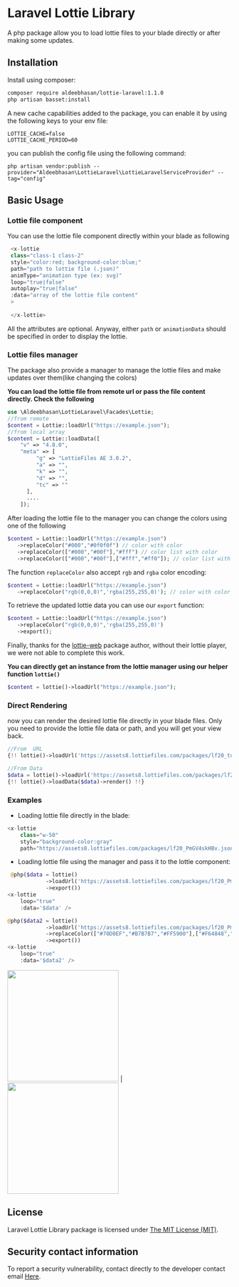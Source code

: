 Laravel Lottie Library
=====
A php package allow you to load lottie files to your blade directly 
or after making some updates. 

Installation
------------

Install using composer:

```bash
composer require aldeebhasan/lottie-laravel:1.1.0
php artisan basset:install
```

A new cache capabilities added to the package, you can enable it by using the following keys to your env file:
```
LOTTIE_CACHE=false
LOTTIE_CACHE_PERIOD=60
```
you can publish the config file using the following command:
```
php artisan vendor:publish --provider="Aldeebhasan\LottieLaravel\LottieLaravelServiceProvider" --tag="config"
```

Basic Usage
-----------

### Lottie file component

You can use the lottie file component directly within your blade as following
```php
 <x-lottie 
 class="class-1 class-2" 
 style="color:red; background-color:blue;" 
 path="path to lottie file (.json)"
 animType="animation type (ex: svg)"
 loop="true|false"
 autoplay="true|false"
 :data="array of the lottie file content"
 >
 
 </x-lottie>
```

All the attributes are optional. Anyway, either 
`path` or `animationData` should be specified in order to 
display the lottie. 

### Lottie files manager
The package also provide a manager to manage the lottie files and make updates
over them(like changing the colors)

**You can load the lottie file from remote url or pass the file content directly. Check the following**

```php
use \Aldeebhasan\LottieLaravel\Facades\Lottie;
//from remote
$content = Lottie::loadUrl("https://example.json");
//from local array
$content = Lottie::loadData([ 
    "v" => "4.8.0", 
    "meta" => [
         "g" => "LottieFiles AE 3.0.2", 
         "a" => "", 
         "k" => "", 
         "d" => "", 
         "tc" => "" 
      ], 
      ....
    ]);
```
After loading the lottie file to the manager you can 
change the colors  using one of the following 
```php
$content = Lottie::loadUrl("https://example.json")
   ->replaceColor("#000","#0f0f0f") // color with color
   ->replaceColor(["#000","#00f"],"#fff") // color list with color
   ->replaceColor(["#000","#00f"],["#fff","#ff0"]); // color list with color list
```
The function `replaceColor` also accept `rgb` and `rgba` color encoding:
```php
$content = Lottie::loadUrl("https://example.json")
   ->replaceColor("rgb(0,0,0)",'rgba(255,255,0)'); // color with color
```

To retrieve the updated lottie data you can use our `export` function:

```php
$content = Lottie::loadUrl("https://example.json")
   ->replaceColor("rgb(0,0,0)",'rgba(255,255,0)')
   ->export();
```

Finally, thanks for the [lottie-web](https://github.com/airbnb/lottie-web) package author, 
without their lottie player, we were not able to complete this work.

**You can directly get an instance from the lottie manager using our helper function `lottie()`**
```php
$content = lottie()->loadUrl("https://example.json");
```
### Direct Rendering
now you can render the desired lottie file directly in your blade files. 
Only you need to provide the lottie file data or path, and you will get your view back.
```php
//From  URL
{!! lottie()->loadUrl('https://assets8.lottiefiles.com/packages/lf20_tuzu65Bu6N.json')->render() !!}

//From Data
$data = lottie()->loadUrl('https://assets8.lottiefiles.com/packages/lf20_tuzu65Bu6N.json')->export();
{!! lottie()->loadData($data)->render() !!}
```

### Examples
- Loading lottie file directly in the blade:
```php
<x-lottie 
    class="w-50" 
    style="background-color:gray"  
    path="https://assets8.lottiefiles.com/packages/lf20_PmGV4skHBv.json"/>
```
- Loading lottie file using the manager and pass it to the lottie component:
```php
 @php($data = lottie()
            ->loadUrl('https://assets8.lottiefiles.com/packages/lf20_PmGV4skHBv.json')
            ->export())
<x-lottie 
    loop="true"   
    :data='$data' />

@php($data2 = lottie()
            ->loadUrl('https://assets8.lottiefiles.com/packages/lf20_PmGV4skHBv.json')
            ->replaceColor(["#70D0EF","#B7B7B7","#FF5900"],["#F64848","#FFA900","#003BFF"])
            ->export())
<x-lottie 
    loop="true"   
    :data='$data2' />

```

<img  src="https://user-images.githubusercontent.com/62222392/194541107-37fb0f4f-0a34-42ab-a854-8811ebb5e24a.gif" width="250"/> |  <img src="https://user-images.githubusercontent.com/62222392/194541252-d89a9f29-e8be-4156-ba82-b44612442815.gif" width=250>


## License

Laravel Lottie Library package is licensed under [The MIT License (MIT)](https://github.com/git/git-scm.com/blob/main/MIT-LICENSE.txt).

## Security contact information

To report a security vulnerability, contact directly to the developer contact email [Here](mailto:aldeeb.91@gmail.com).
